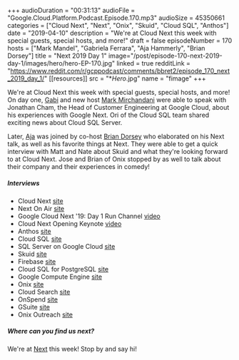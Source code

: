 +++
audioDuration = "00:31:13"
audioFile = "Google.Cloud.Platform.Podcast.Episode.170.mp3"
audioSize = 45350661 
categories = ["Cloud Next", "Next", "Onix", "Skuid", "Cloud SQL", "Anthos"]
date = "2019-04-10"
description = "We're at Cloud Next this week with special guests, special hosts, and more!"
draft = false
episodeNumber = 170
hosts = ["Mark Mandel", "Gabriela Ferrara", "Aja Hammerly", "Brian Dorsey"]
title = "Next 2019 Day 1"
image="/post/episode-170-next-2019-day-1/images/hero/hero-EP-170.jpg"
linked = true
redditLink = "https://www.reddit.com/r/gcppodcast/comments/bbret2/episode_170_next_2019_day_1/"
[[resources]]
  src = "**Hero*.jpg"
  name = "fimage"
+++

We're at Cloud Next this week with special guests, special hosts, and more! On day one, [Gabi](https://twitter.com/gabidavila) and new host [Mark Mirchandani](https://twitter.com/markmirch) were able to speak with Jonathan Cham, the Head of Customer Engineering at Google Cloud, about his experiences with Google Next. Ori of the Cloud SQL team shared exciting news about Cloud SQL Server.

Later, [Aja](https://twitter.com/the_thagomizer) was joined by co-host [Brian Dorsey](https://twitter.com/briandorsey) who elaborated on his Next talk, as well as his favorite things at Next. They were able to get a quick interview with Matt and Nate about Skuid and what they're looking forward to at Cloud Next. Jose and Brian of Onix stopped by as well to talk about their company and their experiences in comedy!

<!--more-->


##### Interviews

* Cloud Next [site](https://cloud.withgoogle.com/next/sf)
* Next On Air [site](https://cloud.withgoogle.com/next/sf/next-onair)
* Google Cloud Next '19: Day 1 Run Channel [video](https://www.youtube.com/watch?v=emvC1TmpJ4c)
* Cloud Next Opening Keynote [video](https://youtu.be/XGrlWVWlpgE)
* Anthos [site](https://cloud.google.com/anthos/)
* Cloud SQL [site](https://cloud.google.com/sql/)
* SQL Server on Google Cloud [site](https://cloud.google.com/sql-server/)
* Skuid [site](https://www.skuid.com)
* Firebase [site](https://firebase.google.com)
* Cloud SQL for PostgreSQL [site](https://cloud.google.com/sql/docs/postgres/)
* Google Compute Engine [site](https://cloud.google.com/compute/)
* Onix [site](https://www.onixnet.com)
* Cloud Search [site](https://cloud.google.com/products/search/)
* OnSpend [site](https://www.onixnet.com/onspend-cloud-billing)
* GSuite [site](https://gsuite.google.com)
* Onix Outreach [site](https://www.onixnet.com/about/onix-outreach)


##### Where can you find us next?

We're at [Next](https://cloud.withgoogle.com/next/sf) this week! Stop by and say hi!